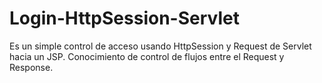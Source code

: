 # Login-HttpSession-Servlet
Es un simple control de acceso usando HttpSession y Request de Servlet hacia un JSP. Conocimiento de control de flujos entre el Request y Response. 
